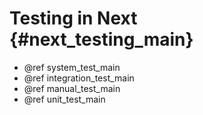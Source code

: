 Testing in Next {#next_testing_main}
===

* @ref system_test_main
* @ref integration_test_main
* @ref manual_test_main
* @ref unit_test_main
